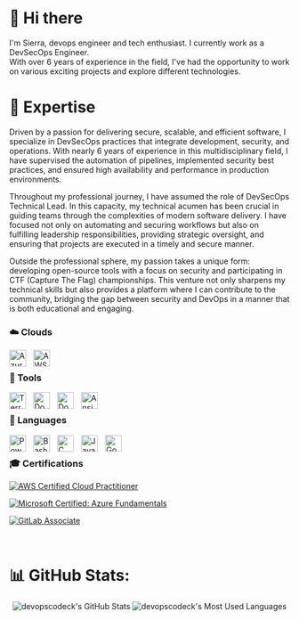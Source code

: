 # 👋 Hi there

I'm Sierra, devops engineer and tech enthusiast. I currently work as a DevSecOps Engineer.  
With over 6 years of experience in the field, I've had the opportunity to work on various exciting projects and explore different technologies.

# 🚀 Expertise
Driven by a passion for delivering secure, scalable, and efficient software, I specialize in DevSecOps practices that integrate development, security, and operations. With nearly 6 years of experience in this multidisciplinary field, I have supervised the automation of pipelines, implemented security best practices, and ensured high availability and performance in production environments.

Throughout my professional journey, I have assumed the role of DevSecOps Technical Lead. In this capacity, my technical acumen has been crucial in guiding teams through the complexities of modern software delivery. I have focused not only on automating and securing workflows but also on fulfilling leadership responsibilities, providing strategic oversight, and ensuring that projects are executed in a timely and secure manner.

Outside the professional sphere, my passion takes a unique form: developing open-source tools with a focus on security and participating in CTF (Capture The Flag) championships. This venture not only sharpens my technical skills but also provides a platform where I can contribute to the community, bridging the gap between security and DevOps in a manner that is both educational and engaging.


### ☁️ Clouds 


<img align="left" alt="Azure" width="30px" style="padding-right:10px;" src="https://cdn.jsdelivr.net/gh/devicons/devicon@latest/icons/azure/azure-original.svg" />

<img align="left" alt="AWS" width="30px" style="padding-right:10px;" src="https://cdn.jsdelivr.net/gh/devicons/devicon@latest/icons/amazonwebservices/amazonwebservices-original-wordmark.svg" />

</br>



### 🧰 Tools 

<img align="left" alt="Terraform" width="30px" style="padding-right:10px;" src="https://cdn.jsdelivr.net/gh/devicons/devicon@latest/icons/terraform/terraform-original.svg"/>
<img align="left" alt="Docker" width="30px" style="padding-right:10px;" src="https://cdn.jsdelivr.net/gh/devicons/devicon@latest/icons/docker/docker-original.svg" />
<img align="left" alt="Docker" width="30px" style="padding-right:10px;" src="https://cdn.jsdelivr.net/gh/devicons/devicon@latest/icons/gitlab/gitlab-original.svg" />
<img align="left" alt="Ansible" width="30px" style="padding-right:10px;" src="https://cdn.jsdelivr.net/gh/devicons/devicon@latest/icons/ansible/ansible-original-wordmark.svg" />



</br>



### 📜 Languages 

<img align="left" alt="Powershell" width="30px" style="padding-right:10px;" src="https://cdn.jsdelivr.net/gh/devicons/devicon@latest/icons/powershell/powershell-plain.svg" />

<img align="left" alt="Bash" width="30px" style="padding-right:10px;" src="https://cdn.jsdelivr.net/gh/devicons/devicon@latest/icons/bash/bash-original.svg" />

<img align="left" alt="C" width="30px" style="padding-right:10px;" src="https://cdn.jsdelivr.net/gh/devicons/devicon@latest/icons/python/python-original.svg" />

<img align="left" alt="Java" width="30px" style="padding-right:10px;" src="https://cdn.jsdelivr.net/gh/devicons/devicon@latest/icons/java/java-original.svg" />

<img align="left" alt="Go" width="30px" style="padding-right:10px;" src="https://cdn.jsdelivr.net/gh/devicons/devicon@latest/icons/go/go-original.svg" />

</br>



### 🎓 Certifications

<!--START_SECTION:badges-->
[![AWS Certified Cloud Practitioner](https://images.credly.com/size/110x110/images/00634f82-b07f-4bbd-a6bb-53de397fc3a6/image.png)](http://www.credly.com/badges/282bd9ef-b410-473b-ab35-91cdcc00fea3 "AWS Certified Cloud Practitioner")

[![Microsoft Certified: Azure Fundamentals](https://images.credly.com/size/110x110/images/be8fcaeb-c769-4858-b567-ffaaa73ce8cf/image.png)](http://www.credly.com/badges/0a089b91-cfd8-4f01-bf0f-b47239e87025 "Microsoft Certified: Azure Fundamentals")

[![GitLab Associate](https://images.credly.com/size/110x110/images/6adcf7e5-c142-48d5-8033-9c7900de3f14/image.png)](https://www.credly.com/earner/earned/badge/1f87a699-3766-4ef1-8b3e-4645ec5ac274 "GitLab Associate: GitLab Associate")

<!--END_SECTION:badges-->

</br>




# 📊 GitHub Stats:
<p align="center">
  <img src="https://github-readme-stats.vercel.app/api?username=devopscodeck&show_icons=true&line_height=33&count_private=true&theme=merko" alt="devopscodeck's GitHub Stats" />
  <img src="https://github-readme-stats.vercel.app/api/top-langs/?username=devopscodeck&&hide=cmake,javascript,html,css,ags%20script,gsc&langs_count=4&line_height=35&theme=merko" alt="devopscodeck's Most Used Languages" />
</p>
